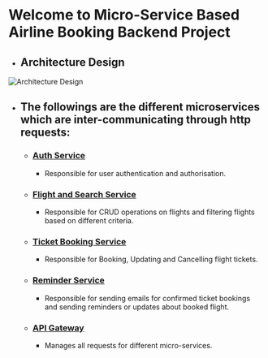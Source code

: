 # Welcome to Micro-Service Based Airline Booking Backend Project

- ## Architecture Design
![Architecture Design](https://user-images.githubusercontent.com/91774344/211161135-b4682f74-4ddf-4432-940f-317780a9f760.png)
 
 
- ## The followings are the different microservices which are inter-communicating through http requests:

  - ### [Auth Service](https://github.com/debjyoti-m28/Auth_Service)
      - Responsible for user authentication and authorisation.
  - ### [Flight and Search Service](https://github.com/debjyoti-m28/FlightsAndSearchService)
      - Responsible for CRUD operations on flights and filtering flights based on different criteria.
  - ### [Ticket Booking Service](https://github.com/debjyoti-m28/AirlineTicketBookingService)
      - Responsible for Booking, Updating and Cancelling flight tickets.
  - ### [Reminder Service](https://github.com/debjyoti-m28/ReminderService)
      - Responsible for sending emails for confirmed ticket bookings and sending reminders or updates about booked flight.
  - ### [API Gateway](https://github.com/debjyoti-m28/API_Gateway)
      - Manages all requests for different micro-services.


